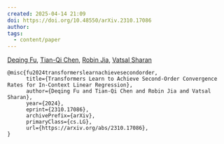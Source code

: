 ```yaml
---
created: 2025-04-14 21:09
doi: https://doi.org/10.48550/arXiv.2310.17086
author: 
tags:
  - content/paper
---
```

[Deqing Fu](https://arxiv.org/search/cs?searchtype=author&query=Fu,+D), [Tian-Qi Chen](https://arxiv.org/search/cs?searchtype=author&query=Chen,+T), [Robin Jia](https://arxiv.org/search/cs?searchtype=author&query=Jia,+R), [Vatsal Sharan](https://arxiv.org/search/cs?searchtype=author&query=Sharan,+V)


```
@misc{fu2024transformerslearnachievesecondorder,
      title={Transformers Learn to Achieve Second-Order Convergence Rates for In-Context Linear Regression}, 
      author={Deqing Fu and Tian-Qi Chen and Robin Jia and Vatsal Sharan},
      year={2024},
      eprint={2310.17086},
      archivePrefix={arXiv},
      primaryClass={cs.LG},
      url={https://arxiv.org/abs/2310.17086}, 
}
```